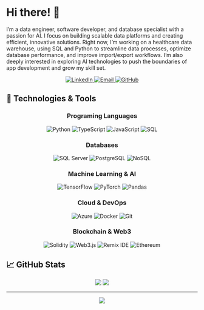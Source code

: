 # Hi there! 👋
I’m a data engineer, software developer, and database specialist with a passion for AI. I focus on building scalable data platforms and creating efficient, innovative solutions. Right now, I’m working on a healthcare data warehouse, using SQL and Python to streamline data processes, optimize database performance, and improve import/export workflows. I’m also deeply interested in exploring AI technologies to push the boundaries of app development and grow my skill set.

<div align="center">
  <a href="https://www.linkedin.com/in/maryam-asadi-92b49350/">
    <img src="https://img.shields.io/badge/LinkedIn-0077B5?style=for-the-badge&logo=linkedin&logoColor=white" alt="LinkedIn"/>
  </a>
  <a href="mailto:asady.maryam@yahoo.com">
    <img src="https://img.shields.io/badge/Email-D14836?style=for-the-badge&logo=gmail&logoColor=white" alt="Email"/>
  </a>
  <a href="https://github.com/maryasad">
    <img src="https://img.shields.io/badge/GitHub-100000?style=for-the-badge&logo=github&logoColor=white" alt="GitHub"/>
  </a>
</div>

## 🔧 Technologies & Tools

<div align="center">


### Programing Languages
![Python](https://img.shields.io/badge/Python-3776AB?style=for-the-badge&logo=python&logoColor=white)
![TypeScript](https://img.shields.io/badge/TypeScript-007ACC?style=for-the-badge&logo=typescript&logoColor=white)
![JavaScript](https://img.shields.io/badge/JavaScript-F7DF1E?style=for-the-badge&logo=javascript&logoColor=black)
![SQL](https://img.shields.io/badge/SQL-4479A1?style=for-the-badge&logo=mysql&logoColor=white)

### Databases
![SQL Server](https://img.shields.io/badge/SQL_Server-CC2927?style=for-the-badge&logo=microsoft-sql-server&logoColor=white)
![PostgreSQL](https://img.shields.io/badge/PostgreSQL-316192?style=for-the-badge&logo=postgresql&logoColor=white)
![NoSQL](https://img.shields.io/badge/NoSQL-4DB33D?style=for-the-badge&logo=redis&logoColor=white)

### Machine Learning & AI
![TensorFlow](https://img.shields.io/badge/TensorFlow-FF6F20?style=for-the-badge&logo=tensorflow&logoColor=white)
![PyTorch](https://img.shields.io/badge/PyTorch-EE4C2C?style=for-the-badge&logo=pytorch&logoColor=white)
![Pandas](https://img.shields.io/badge/Pandas-150458?style=for-the-badge&logo=pandas&logoColor=white)


### Cloud & DevOps
![Azure](https://img.shields.io/badge/Azure-0089D6?style=for-the-badge&logo=microsoft-azure&logoColor=white)
![Docker](https://img.shields.io/badge/Docker-2496ED?style=for-the-badge&logo=docker&logoColor=white)
![Git](https://img.shields.io/badge/Git-F05032?style=for-the-badge&logo=git&logoColor=white)

  
### Blockchain & Web3
![Solidity](https://img.shields.io/badge/Solidity-363636?style=for-the-badge&logo=solidity&logoColor=white)
![Web3.js](https://img.shields.io/badge/Web3.js-F16822?style=for-the-badge&logo=web3.js&logoColor=white)
![Remix IDE](https://img.shields.io/badge/Remix_IDE-20232A?style=for-the-badge&logo=remix&logoColor=white)
![Ethereum](https://img.shields.io/badge/Ethereum-3C3C3D?style=for-the-badge&logo=ethereum&logoColor=white)

</div>

## 📈 GitHub Stats

<div align="center">
  <img src="https://github-readme-stats.vercel.app/api?username=maryasad&show_icons=true&theme=transparent" />
  <img src="https://github-readme-streak-stats.herokuapp.com/?user=maryasad&theme=transparent" />
</div>

---

<div align="center">
  <img src="https://komarev.com/ghpvc/?username=maryasad&color=blue&style=flat-square&label=Profile+Views" />
</div>
